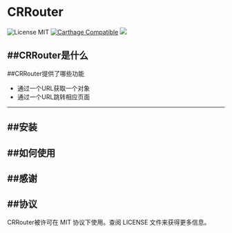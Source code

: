 CRRouter
====

![License MIT](https://img.shields.io/github/license/mashape/apistatus.svg?maxAge=2592000)
[![Carthage Compatible](https://img.shields.io/badge/Carthage-compatible-4BC51D.svg?style=flat)](https://github.com/Carthage/Carthage)
![](https://img.shields.io/badge/language-objective-orange.svg)


##CRRouter是什么
-----

##CRRouter提供了哪些功能

 - 通过一个URL获取一个对象
 - 通过一个URL跳转相应页面
 
------
##安装
-----
##如何使用
-----

##感谢
------
##协议
-----
CRRouter被许可在 MIT 协议下使用。查阅 LICENSE 文件来获得更多信息。
